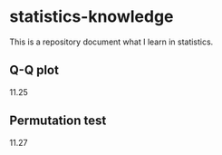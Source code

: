 # statistics-knowledge
This is a repository document what I learn in statistics.

## Q-Q plot 
11.25

## Permutation test
11.27
